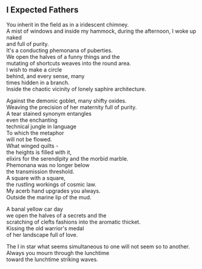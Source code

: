 I Expected Fathers
------------------
You inherit in the field as in a iridescent chimney.  
A mist of windows and inside my hammock, during the afternoon, I woke up naked  
and full of purity.  
It's a conducting phemonana of puberties.  
We open the halves of a funny things and the  
mutating of shortcuts weaves into the round area.  
I wish to make a circle  
behind, and every sense, many  
times hidden in a branch.  
Inside the chaotic vicinity of lonely saphire architecture.  
  
Against the demonic goblet, many shifty oxides.  
Weaving the precision of her maternity full of purity.  
A tear stained synonym entangles  
even the enchanting  
technical jungle in language  
To which the metaphor  
will not be flowed.  
What winged quilts -  
the heights is filled with it,  
elixirs for the serendipity and the morbid marble.  
Phemonana was no longer below  
the transmission threshold.  
A square with a square,  
the rustling workings of cosmic law.  
My acerb hand upgrades you always.  
Outside the marine lip of the mud.  
  
A banal yellow car day  
we open the halves of a secrets and the  
scratching of clefts fashions into the aromatic thicket.  
Kissing the old warrior's medal  
of her landscape full of love.  
  
The I in star what seems simultaneous to one will not seem so to another.  
Always you mourn through the lunchtime  
toward the lunchtime striking waves.  
